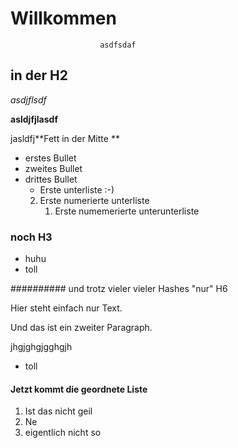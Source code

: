 # Willkommen
                        asdfsdaf
## in der H2

*asdjflsdf*

__asldjfjlasdf__

jasldfj**Fett in der Mitte **
- erstes Bullet 
- zweites Bullet
- drittes Bullet
    - Erste unterliste :-)
    2. Erste numerierte unterliste
        1. Erste numemerierte unterunterliste

### noch H3

-   huhu
-   toll

########## und trotz vieler vieler Hashes "nur" H6

Hier steht einfach
nur Text.

Und
das 
ist
ein
zweiter
Paragraph.
    
jhgjghgjgghgjh

-   toll


#### Jetzt kommt die geordnete Liste

1. Ist das nicht geil
3. Ne 
223. eigentlich nicht so 